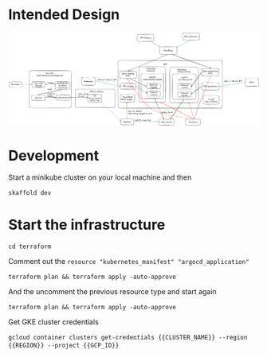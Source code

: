 # Intended Design

![Design](design.png)

# Development

Start a minikube cluster on your local machine and then

```
skaffold dev
```

# Start the infrastructure

```
cd terraform
```

Comment out the `resource "kubernetes_manifest" "argocd_application"`

```
terraform plan && terraform apply -auto-approve
```

And the uncomment the previous resource type and start again

```
terraform plan && terraform apply -auto-approve
```

Get GKE cluster credentials

```
gcloud container clusters get-credentials {{CLUSTER_NAME}} --region {{REGION}} --project {{GCP_ID}}
```